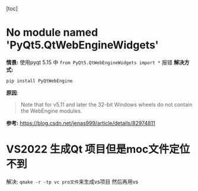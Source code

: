 [toc]

# No module named 'PyQt5.QtWebEngineWidgets'
**情景:**
使用pyqt 5.15 中 `from PyQt5.QtWebEngineWidgets import *` 报错
**解决方式:**
```shell
pip install PyQtWebEngine
```

**原因**:
>Note that for v5.11 and later the 32-bit Windows wheels do not contain
the WebEngine modules.

**参考:**
https://blog.csdn.net/jenas999/article/details/82974811

# VS2022 生成Qt 项目但是moc文件定位不到
解决:
`qmake -r -tp vc pro文件`来生成vs项目 然后再用vs
